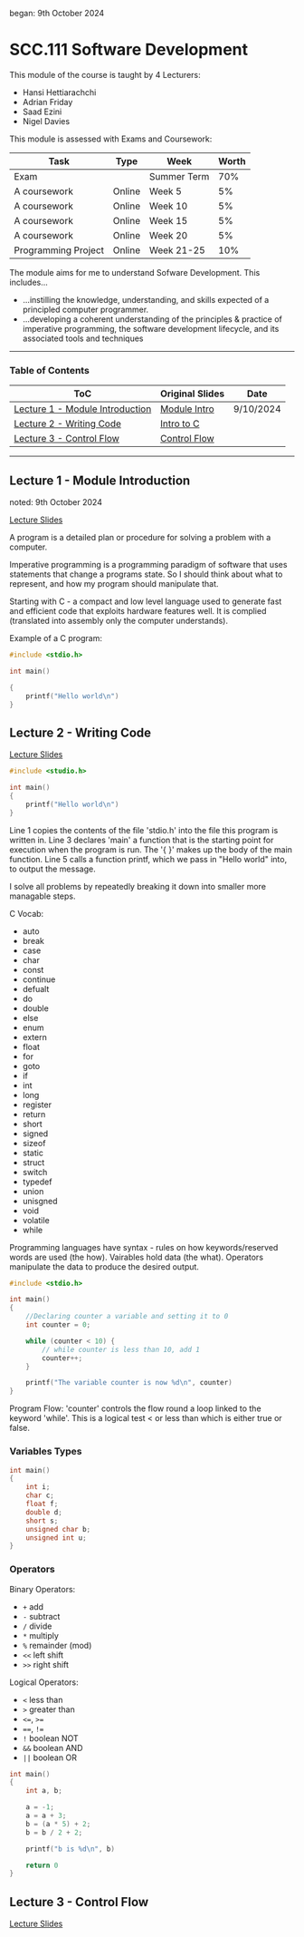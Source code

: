 began: 9th October 2024

# SCC.111 Software Development

This module of the course is taught by 4 Lecturers:

- Hansi Hettiarachchi
- Adrian Friday
- Saad Ezini
- Nigel Davies

This module is assessed with Exams and Coursework:

| Task                             | Type   | Week       | Worth |
|----------------------------------|--------|------------|-------|
| Exam                             |  | Summer Term | 70%   |
| A coursework | Online | Week 5     | 5%    |
| A coursework | Online | Week 10    | 5%    |
| A coursework | Online | Week 15    | 5%    |
| A coursework | Online | Week 20    | 5%    |
| Programming Project              | Online | Week 21-25    | 10%   |

The module aims for me to understand Sofware Development. This includes...

- ...instilling the knowledge, understanding, and skills expected of a principled computer programmer.
- ...developing a coherent understanding of the principles & practice of imperative programming, the software development lifecycle, and its associated tools and techniques

---

### Table of Contents

| ToC                                      | Original Slides                       | Date |
|------------------------------------------|---------------------------------------|------|
| [Lecture 1 - Module Introduction](#lecture-1---module-introduction) | [Module Intro](/SCC.111.slides/a.introSlides.pdf) | 9/10/2024 |
| [Lecture 2 - Writing Code](#lecture-2---writing-code) | [Intro to C](/SCC.111.slides/b.introToC.pdf) |  |
| [Lecture 3 - Control Flow](#lecture-2---control-flow) | [Control Flow](/SCC.111.slides/c.controlFlow.pdf) | |

---

## Lecture 1 - Module Introduction

noted: 9th October 2024

[Lecture Slides](/SCC.111.slides/a.introSlides.pdf)

A program is a detailed plan or procedure for solving a problem with a computer.

Imperative programming is a programming paradigm of software that uses statements that change a programs state. So I should think about what to represent, and how my program should manipulate that.

Starting with C - a compact and low level language used to generate fast and efficient code that exploits hardware features well. It is complied (translated into assembly only the computer understands).

Example of a C program:

```C
#include <stdio.h>

int main()

{
    printf("Hello world\n")
}
```

## Lecture 2 - Writing Code

[Lecture Slides](/SCC.111.slides/b.introToC.pdf)

```C
#include <studio.h>

int main()
{
    printf("Hello world\n")
}
```

Line 1 copies the contents of the file 'stdio.h' into the file this program is written in. Line 3 declares 'main' a function that is the starting point for execution when the program is run. The '{ }' makes up the body of the main function. Line 5 calls a function printf, which we pass in "Hello world" into, to output the message.

I solve all problems by repeatedly breaking it down into smaller more managable steps.

C Vocab:

- auto
- break
- case
- char
- const
- continue
- defualt
- do
- double
- else
- enum
- extern
- float
- for
- goto
- if
- int
- long
- register
- return
- short
- signed
- sizeof
- static
- struct
- switch
- typedef
- union
- unisgned
- void
- volatile
- while

Programming languages have syntax - rules on how keywords/reserved words are used (the how). Vairables hold data (the what). Operators manipulate the data to produce the desired output.

```C
#include <stdio.h>

int main()
{
    //Declaring counter a variable and setting it to 0
    int counter = 0;

    while (counter < 10) {
        // while counter is less than 10, add 1
        counter++;
    }

    printf("The variable counter is now %d\n", counter)
}
```

Program Flow: 'counter' controls the flow round a loop linked to the keyword 'while'. This is a logical test < or less than which is either true or false.

### Variables Types

```C
int main()
{
    int i;
    char c;
    float f;
    double d;
    short s;
    unsigned char b;
    unsigned int u;
}

```

### Operators

Binary Operators:

- `+` add
- `-` subtract
- `/` divide
- `*` multiply
- `%` remainder (mod)
- `<<` left shift
- `>>` right shift

Logical Operators:

- `<` less than
- `>` greater than
- `<=`, `>=`
- `==`, `!=`
- `!` boolean NOT
- `&&` boolean AND
- `||` boolean OR

```C
int main()
{
    int a, b;

    a = -1;
    a = a + 3;
    b = (a * 5) + 2;
    b = b / 2 + 2;

    printf("b is %d\n", b)

    return 0
}
```

## Lecture 3 - Control Flow

[Lecture Slides](/SCC.111.slides/c.controlFlow.pdf)

